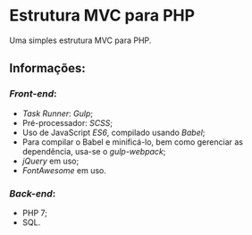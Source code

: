 # Estrutura MVC para PHP

Uma simples estrutura MVC para PHP.

## Informações:

### _Front-end_:

* _Task Runner_: _Gulp_;
* Pré-processador: _SCSS_;
* Uso de JavaScript _ES6_, compilado usando _Babel_;
* Para compilar o Babel e minificá-lo, bem como gerenciar as dependência, usa-se o _gulp-webpack_;
* _jQuery_ em uso;
* _FontAwesome_ em uso.

### _Back-end_:

* PHP 7;
* SQL.
